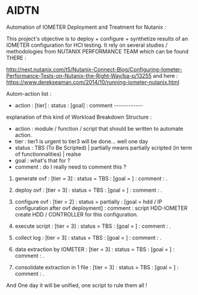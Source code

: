 # AIDTN
Automation of IOMETER Deployment and Treatment for Nutanix : 

This project's objective is to deploy + configure + synthetize results of an IOMETER configuration for HCI testing. It rely on several studies / methodologies from NUTANIX PERFORMANCE TEAM which can be found THERE :

http://next.nutanix.com/t5/Nutanix-Connect-Blog/Configuring-Iometer-Performance-Tests-on-Nutanix-the-Right-Way/ba-p/13255
and here : 
https://www.derekseaman.com/2014/10/running-iometer-nutanix.html

Autom-action list :
- action : [tier] : status : [goal] : comment ------------

explanation of this kind of Workload Breakdown Structure : 
- action : module / function / script that should be written to automate action.
- tier : tier1 is urgent to tier3 will be done... well one day
- status : TBS (To Be Scripted) | partially means partially scripted (in term of functionnalities) | realse 
- goal : what's that for ? 
- comment : do I really need to comment this ? 

1. generate ovf : [tier = 3] : status = TBS : [goal  = ] : comment : .  

2. deploy ovf : [tier = 3] : status = TBS : [goal  = ] : comment : .  

3. configure ovf : [tier = 2] : status = partially : [goal  = hdd / IP configuration after ovf deployment] : comment : script HDD-IOMETER create HDD / CONTROLLER for this configuration.  

4. execute script : [tier = 3] : status = TBS : [goal  = ] : comment : . 

5. collect log : [tier = 3] : status = TBS : [goal  = ] : comment : . 

6. data extraction by IOMETER : [tier = 3] : status = TBS : [goal  = ] : comment : . 

7. consolidate extraction in 1 file : [tier = 3] : status = TBS : [goal  = ] : comment : . 


And One day it will be unified, one script to rule them all ! 
